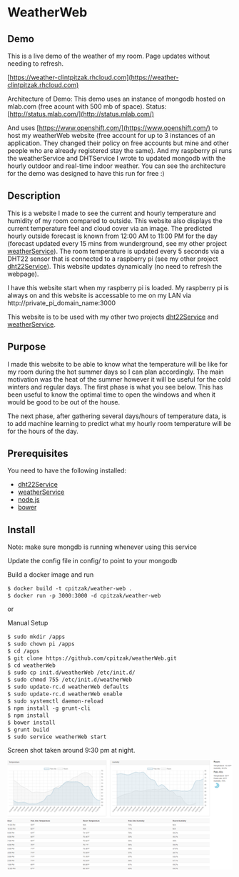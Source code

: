 # WeatherWeb

## Demo

This is a live demo of the weather of my room. Page updates without needing to refresh.

[https://weather-clintpitzak.rhcloud.com](https://weather-clintpitzak.rhcloud.com)

Architecture of Demo: This demo uses an instance of mongodb hosted on mlab.com (free acount with 500 mb of space). Status: [http://status.mlab.com/](http://status.mlab.com/)

And uses [https://www.openshift.com/](https://www.openshift.com/) to host my weatherWeb website (free account for up to 3 instances of an application. They changed their policy on free accounts but mine and other people who are already registered stay the same). And my raspberry pi runs the weatherService and DHTService I wrote to updated mongodb with the hourly outdoor and real-time indoor weather. You can see the architecture for the demo was designed to have this run for free :)

## Description

This is a website I made to see the current and hourly temperature and humidity of my room compared to outside. This website also displays the current temperature feel and cloud cover via an image. The predicted hourly outside forecast is known from 12:00 AM to 11:00 PM for the day (forecast updated every 15 mins from wunderground, see my other project [weatherService](https://github.com/cpitzak/weatherService)). The room temperature is updated every 5 seconds via a DHT22 sensor that is connected to a raspberry pi (see my other project [dht22Service](https://github.com/cpitzak/dht22Service)). This website updates dynamically (no need to refresh the webpage).

I have this website start when my raspberry pi is loaded. My raspberry pi is always on and this website is accessable to me on my LAN via http://private_pi_domain_name:3000

This website is to be used with my other two projects [dht22Service](https://github.com/cpitzak/dht22Service) and [weatherService](https://github.com/cpitzak/weatherService).


## Purpose

I made this website to be able to know what the temperature will be like for my room during the hot summer days so I can plan accordingly. The main motivation was the heat of the summer however it will be useful for the cold winters and regular days. The first phase is what you see below. This has been useful to know the optimal time to open the windows and when it would be good to be out of the house.

The next phase, after gathering several days/hours of temperature data, is to add machine learning to predict what my hourly room temperature will be for the hours of the day.


## Prerequisites
You need to have the following installed:

- [dht22Service](https://github.com/cpitzak/dht22Service)
- [weatherService](https://github.com/cpitzak/weatherService)
- [node.js](https://nodejs.org/en/)
- [bower](https://bower.io/)


## Install

Note: make sure mongdb is running whenever using this service

Update the config file in config/ to point to your mongodb

Build a docker image and run
```
$ docker build -t cpitzak/weather-web .
$ docker run -p 3000:3000 -d cpitzak/weather-web
```

or

Manual Setup
```
$ sudo mkdir /apps
$ sudo chown pi /apps
$ cd /apps
$ git clone https://github.com/cpitzak/weatherWeb.git
$ cd weatherWeb
$ sudo cp init.d/weatherWeb /etc/init.d/
$ sudo chmod 755 /etc/init.d/weatherWeb
$ sudo update-rc.d weatherWeb defaults
$ sudo update-rc.d weatherWeb enable
$ sudo systemctl daemon-reload
$ npm install -g grunt-cli
$ npm install
$ bower install
$ grunt build
$ sudo service weatherWeb start
```
Screen shot taken around 9:30 pm at night.

![Weather Web](/screenshots/night.png?raw=true "Screen shot of WeatherWeb around 9:30 pm")
